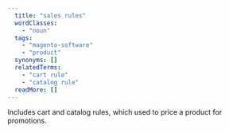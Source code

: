 ```yaml
---
  title: "sales rules"
  wordClasses: 
    - "noun"
  tags: 
    - "magento-software"
    - "product"
  synonyms: []
  relatedTerms: 
    - "cart rule"
    - "catalog rule"
  readMore: []
---
```

Includes cart and catalog rules, which used to price a product for promotions.
